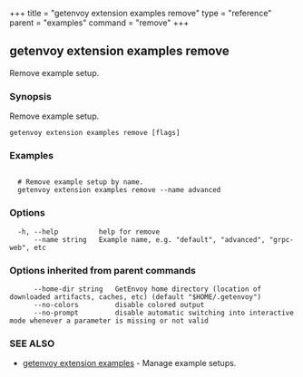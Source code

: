 +++
title = "getenvoy extension examples remove"
type = "reference"
parent = "examples"
command = "remove"
+++
## getenvoy extension examples remove

Remove example setup.

### Synopsis


Remove example setup.

```
getenvoy extension examples remove [flags]
```

### Examples

```

  # Remove example setup by name.
  getenvoy extension examples remove --name advanced
```

### Options

```
  -h, --help          help for remove
      --name string   Example name, e.g. "default", "advanced", "grpc-web", etc
```

### Options inherited from parent commands

```
      --home-dir string   GetEnvoy home directory (location of downloaded artifacts, caches, etc) (default "$HOME/.getenvoy")
      --no-colors         disable colored output
      --no-prompt         disable automatic switching into interactive mode whenever a parameter is missing or not valid
```

### SEE ALSO

* [getenvoy extension examples](/reference/getenvoy_extension_examples)	 - Manage example setups.

